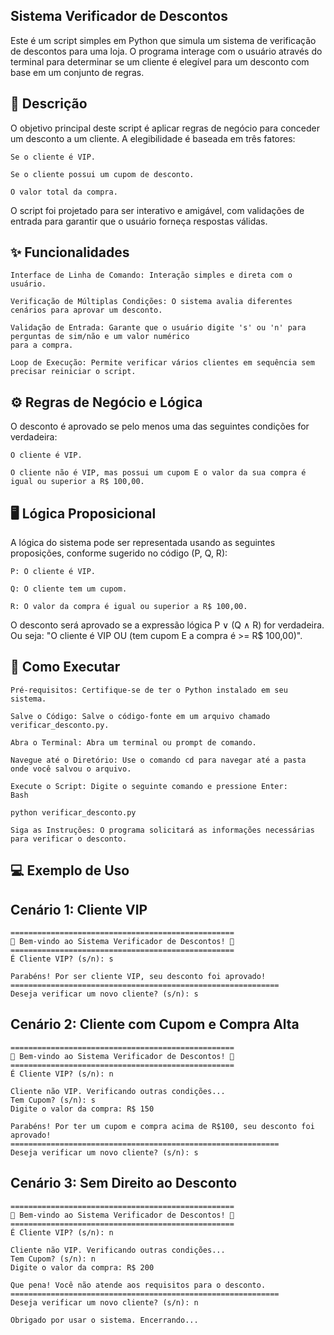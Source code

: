 ## Sistema Verificador de Descontos
Este é um script simples em Python que simula um sistema de verificação de descontos para uma loja. O programa interage com o usuário através do terminal para determinar se um cliente é elegível para um desconto com base em um conjunto de regras.

## 📖 Descrição

O objetivo principal deste script é aplicar regras de negócio para conceder um desconto a um cliente. A elegibilidade é baseada em três fatores:

    Se o cliente é VIP.

    Se o cliente possui um cupom de desconto.

    O valor total da compra.

O script foi projetado para ser interativo e amigável, com validações de entrada para garantir que o usuário forneça respostas válidas.

## ✨ Funcionalidades

    Interface de Linha de Comando: Interação simples e direta com o usuário.

    Verificação de Múltiplas Condições: O sistema avalia diferentes cenários para aprovar um desconto.

    Validação de Entrada: Garante que o usuário digite 's' ou 'n' para perguntas de sim/não e um valor numérico 
    para a compra.

    Loop de Execução: Permite verificar vários clientes em sequência sem precisar reiniciar o script.
  
## ⚙️ Regras de Negócio e Lógica

O desconto é aprovado se pelo menos uma das seguintes condições for verdadeira:

    O cliente é VIP.

    O cliente não é VIP, mas possui um cupom E o valor da sua compra é igual ou superior a R$ 100,00.

## 🖥️ Lógica Proposicional

A lógica do sistema pode ser representada usando as seguintes proposições, conforme sugerido no código (P, Q, R):

    P: O cliente é VIP.

    Q: O cliente tem um cupom.

    R: O valor da compra é igual ou superior a R$ 100,00.

O desconto será aprovado se a expressão lógica P ∨ (Q ∧ R) for verdadeira. Ou seja: "O cliente é VIP OU (tem cupom E a compra é >= R$ 100,00)".

## 🚀 Como Executar

    Pré-requisitos: Certifique-se de ter o Python instalado em seu sistema.

    Salve o Código: Salve o código-fonte em um arquivo chamado verificar_desconto.py.

    Abra o Terminal: Abra um terminal ou prompt de comando.

    Navegue até o Diretório: Use o comando cd para navegar até a pasta onde você salvou o arquivo.

    Execute o Script: Digite o seguinte comando e pressione Enter:
    Bash

    python verificar_desconto.py

    Siga as Instruções: O programa solicitará as informações necessárias para verificar o desconto.

## 💻 Exemplo de Uso

## Cenário 1: Cliente VIP

    ==================================================
    🎉 Bem-vindo ao Sistema Verificador de Descontos! 🎉
    ==================================================
    É Cliente VIP? (s/n): s

    Parabéns! Por ser cliente VIP, seu desconto foi aprovado!
    ============================================================
    Deseja verificar um novo cliente? (s/n): s

## Cenário 2: Cliente com Cupom e Compra Alta

    ==================================================
    🎉 Bem-vindo ao Sistema Verificador de Descontos! 🎉
    ==================================================
    É Cliente VIP? (s/n): n

    Cliente não VIP. Verificando outras condições...
    Tem Cupom? (s/n): s
    Digite o valor da compra: R$ 150

    Parabéns! Por ter um cupom e compra acima de R$100, seu desconto foi aprovado!
    ============================================================
    Deseja verificar um novo cliente? (s/n): s

## Cenário 3: Sem Direito ao Desconto

    ==================================================
    🎉 Bem-vindo ao Sistema Verificador de Descontos! 🎉
    ==================================================
    É Cliente VIP? (s/n): n

    Cliente não VIP. Verificando outras condições...
    Tem Cupom? (s/n): n
    Digite o valor da compra: R$ 200

    Que pena! Você não atende aos requisitos para o desconto.
    ============================================================
    Deseja verificar um novo cliente? (s/n): n

    Obrigado por usar o sistema. Encerrando...
